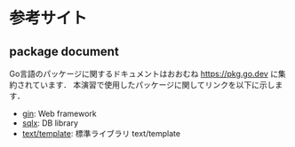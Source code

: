 # 参考サイト
## package document
Go言語のパッケージに関するドキュメントはおおむね <https://pkg.go.dev> に集約されています．
本演習で使用したパッケージに関してリンクを以下に示します．

- [gin](https://pkg.go.dev/github.com/gin-gonic/gin): Web framework
- [sqlx](https://pkg.go.dev/github.com/jmoiron/sqlx): DB library
- [text/template](https://pkg.go.dev/text/template): 標準ライブラリ text/template
